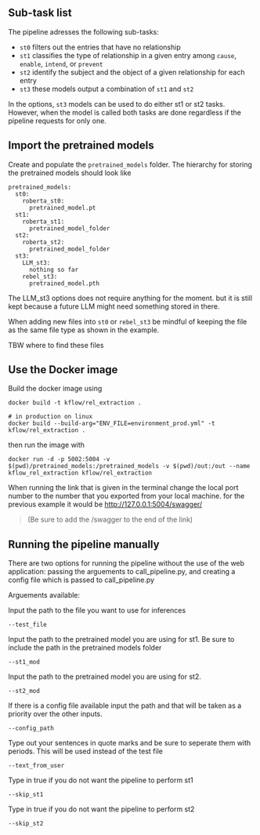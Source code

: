 ## Sub-task list

The pipeline adresses the following sub-tasks:
- `st0` filters out the entries that have no relationship
- `st1` classifies the type of relationship in a given entry among `cause`, `enable`, `intend`, or `prevent`
- `st2` identify the subject and the object of a given relationship for each entry
- `st3` these models output a combination of `st1` and `st2`

In the options, `st3` models can be used to do either st1 or st2 tasks.
However, when the model is called both tasks are done regardless if the pipeline requests for only one.


## Import the pretrained models

Create and populate the `pretrained_models` folder.
The hierarchy for storing the pretrained models should look like
```
pretrained_models:
  st0:
    roberta_st0:
      pretrained_model.pt
  st1:
    roberta_st1:
      pretrained_model_folder
  st2:
    roberta_st2:
      pretrained_model_folder
  st3:
    LLM_st3:
      nothing so far
    rebel_st3:
      pretrained_model.pth
```

The LLM_st3 options does not require anything for the moment. but it is still kept because a future LLM might need something stored in there.

When adding new files into `st0` or `rebel_st3` be mindful of keeping the file as the same file type as shown in the example. 



TBW where to find these files

## Use the Docker image

Build the docker image using

    docker build -t kflow/rel_extraction .
    
    # in production on linux
    docker build --build-arg="ENV_FILE=environment_prod.yml" -t kflow/rel_extraction .

then run the image with

    docker run -d -p 5002:5004 -v $(pwd)/pretrained_models:/pretrained_models -v $(pwd)/out:/out --name kflow_rel_extraction kflow/rel_extraction

When running the link that is given in the terminal change the local port number to the number that you exported from your local machine. 
for the previous example it would be http://127.0.0.1:5004/swagger/
> (Be sure to add the /swagger to the end of the link)



## Running the pipeline manually

There are two options for running the pipeline without the use of the web application: passing the arguements to call_pipeline.py, and creating a config file which is passed to call_pipeline.py

Arguements available:

  Input the path to the file you want to use for inferences
  
    --test_file
    
  Input the path to the pretrained model you are using for st1. Be sure to include the path in the pretrained models folder
  
    --st1_mod
    
  Input the path to the pretrained model you are using for st2.  
    
    --st2_mod

  If there is a config file available input the path and that will be taken as a priority over the other inputs. 
    
    --config_path
  
  Type out your sentences in quote marks and be sure to seperate them with periods. This will be used instead of the test file
    
    --text_from_user
  
  Type in true if you do not want the pipeline to perform st1
    
    --skip_st1
  
  Type in true if you do not want the pipeline to perform st2
    
    --skip_st2
  
    

    





